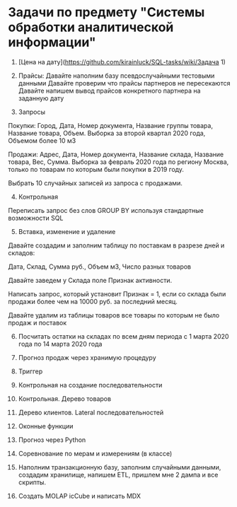 # Задачи по предмету "Системы обработки аналитической информации"

1. [Цена  на дату](https://github.com/kirainluck/SQL-tasks/wiki/Задача 1)

2. Прайсы: 
Давайте наполним базу псевдослучайными тестовыми данными
Давайте проверим что прайсы партнеров не пересекаются
Давайте напишем вывод прайсов конкретного партнера на заданную дату

3. Запросы

Покупки: Город, Дата, Номер документа, Название группы товара, Название товара, Объем. Выборка за второй квартал 2020 года, Объемом более 10 м3

Продажи: Адрес, Дата, Номер документа, Название склада, Название товара, Вес, Сумма. Выборка за февраль 2020 года по региону Москва, только по товарам по которым были покупки в 2019 году.

Выбрать 10 случайных записей из запроса с продажами.

4. Контрольная

Переписать запрос без слов GROUP BY используя стандартные возможности SQL

5. Вставка, изменение и удаление

Давайте создадим и заполним таблицу по поставкам в разрезе дней и складов: 

Дата, Склад, Сумма руб., Объем м3, Число разных товаров

Давайте заведем у Склада поле Признак активности.

Написать запрос, который установит Признак = 1, если со склада были продажи более чем на 10000 руб. за последний месяц.

Давайте удалим из таблицы товаров все товары по которым не было продаж и поставок

6. Посчитать остатки на складах по всем дням периода с 1 марта 2020 года по 14 марта 2020 года

7. Прогноз продаж через хранимую процедуру

8. Триггер

9. Контрольная на создание последовательности

10. Контрольная. Дерево товаров

11. Дерево клиентов. Lateral последовательностей

12. Оконные функции

13. Прогноз через Python

14. Соревнование по мерам и измерениям (в классе)

15. Наполним транзакционную базу, заполним случайными данными, создадим хранилище, напишем ETL, пришлем мне 2 дампа и все скрипты.

16. Создать MOLAP icCube и написать MDX
